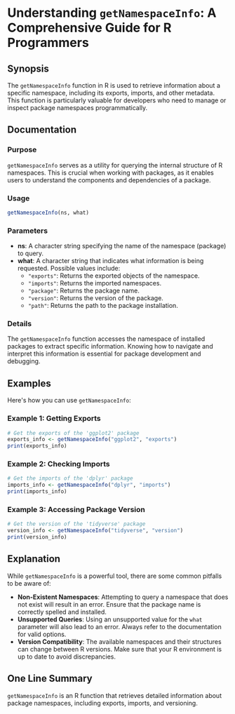 <!--
Meta Description: # Understanding `getNamespaceInfo`: A Comprehensive Guide for R Programmers ## Synopsis The `getNamespaceInfo` function in R is used to retrieve infor...
Meta Keywords: package, getnamespaceinfo, exports, imports, namespaces
-->

# Understanding `getNamespaceInfo`: A Comprehensive Guide for R Programmers

## Synopsis
The `getNamespaceInfo` function in R is used to retrieve information about a specific namespace, including its exports, imports, and other metadata. This function is particularly valuable for developers who need to manage or inspect package namespaces programmatically.

## Documentation
### Purpose
`getNamespaceInfo` serves as a utility for querying the internal structure of R namespaces. This is crucial when working with packages, as it enables users to understand the components and dependencies of a package.

### Usage
```R
getNamespaceInfo(ns, what)
```

### Parameters
- **ns**: A character string specifying the name of the namespace (package) to query.
- **what**: A character string that indicates what information is being requested. Possible values include:
  - `"exports"`: Returns the exported objects of the namespace.
  - `"imports"`: Returns the imported namespaces.
  - `"package"`: Returns the package name.
  - `"version"`: Returns the version of the package.
  - `"path"`: Returns the path to the package installation.

### Details
The `getNamespaceInfo` function accesses the namespace of installed packages to extract specific information. Knowing how to navigate and interpret this information is essential for package development and debugging.

## Examples
Here's how you can use `getNamespaceInfo`:

### Example 1: Getting Exports
```R
# Get the exports of the 'ggplot2' package
exports_info <- getNamespaceInfo("ggplot2", "exports")
print(exports_info)
```

### Example 2: Checking Imports
```R
# Get the imports of the 'dplyr' package
imports_info <- getNamespaceInfo("dplyr", "imports")
print(imports_info)
```

### Example 3: Accessing Package Version
```R
# Get the version of the 'tidyverse' package
version_info <- getNamespaceInfo("tidyverse", "version")
print(version_info)
```

## Explanation
While `getNamespaceInfo` is a powerful tool, there are some common pitfalls to be aware of:

- **Non-Existent Namespaces**: Attempting to query a namespace that does not exist will result in an error. Ensure that the package name is correctly spelled and installed.
- **Unsupported Queries**: Using an unsupported value for the `what` parameter will also lead to an error. Always refer to the documentation for valid options.
- **Version Compatibility**: The available namespaces and their structures can change between R versions. Make sure that your R environment is up to date to avoid discrepancies.

## One Line Summary
`getNamespaceInfo` is an R function that retrieves detailed information about package namespaces, including exports, imports, and versioning.